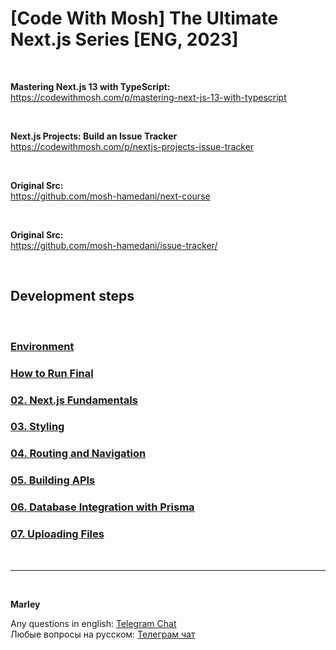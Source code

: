 # [Code With Mosh] The Ultimate Next.js Series [ENG, 2023]

<br/>

**Mastering Next.js 13 with TypeScript:**  
https://codewithmosh.com/p/mastering-next-js-13-with-typescript

<br/>

**Next.js Projects: Build an Issue Tracker**  
https://codewithmosh.com/p/nextjs-projects-issue-tracker

<br/>

**Original Src:**  
https://github.com/mosh-hamedani/next-course

<br/>

**Original Src:**  
https://github.com/mosh-hamedani/issue-tracker/

<br/>

## Development steps

<br/>

### [Environment](./docs/Environment.md)

### [How to Run Final](./docs/How-to-run-final.md)

### [02. Next.js Fundamentals](./docs/Chapter02.md)

### [03. Styling](./docs/Chapter03.md)

### [04. Routing and Navigation](./docs/Chapter04.md)

### [05. Building APIs](./docs/Chapter05.md)

### [06. Database Integration with Prisma](./docs/Chapter06.md)

### [07. Uploading Files](./docs/Chapter07.md)

<br/>

---

<br/>

**Marley**

Any questions in english: <a href="https://jsdev.org/chat/">Telegram Chat</a>  
Любые вопросы на русском: <a href="https://jsdev.ru/chat/">Телеграм чат</a>
